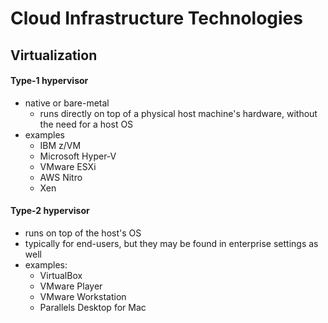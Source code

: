 # Cloud Infrastructure Technologies
## Virtualization
#### Type-1 hypervisor
* native or bare-metal
  * runs directly on top of a physical host machine's hardware, without the need for a host OS
* examples
  * IBM z/VM
  * Microsoft Hyper-V 
  * VMware ESXi
  * AWS Nitro
  * Xen
#### Type-2 hypervisor
* runs on top of the host's OS
* typically for end-users, but they may be found in enterprise settings as well
* examples:
  * VirtualBox
  * VMware Player
  * VMware Workstation 
  * Parallels Desktop for Mac
